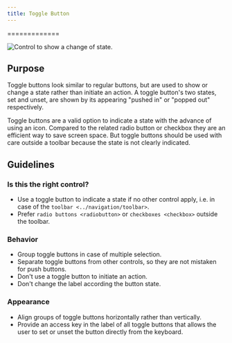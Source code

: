 ```yaml
---
title: Toggle Button
---
```

=============

![Control to show a change of state.](/hig/Togglebutton1.png)

Purpose
-------

Toggle buttons look similar to regular buttons, but are used to show or
change a state rather than initiate an action. A toggle button\'s two
states, set and unset, are shown by its appearing \"pushed in\" or
\"popped out\" respectively.

Toggle buttons are a valid option to indicate a state with the advance
of using an icon. Compared to the related radio button or checkbox they
are an efficient way to save screen space. But toggle buttons should be
used with care outside a toolbar because the state is not clearly
indicated.

Guidelines
----------

### Is this the right control?

-   Use a toggle button to indicate a state if no other control apply,
    i.e. in case of the
    `toolbar <../navigation/toolbar>`.
-   Prefer `radio buttons <radiobutton>`
    or `checkboxes <checkbox>` outside the
    toolbar.

### Behavior

-   Group toggle buttons in case of multiple selection.
-   Separate toggle buttons from other controls, so they are not
    mistaken for push buttons.
-   Don\'t use a toggle button to initiate an action.
-   Don\'t change the label according the button state.

### Appearance

-   Align groups of toggle buttons horizontally rather than vertically.
-   Provide an access key in the label of all toggle buttons that allows
    the user to set or unset the button directly from the keyboard.

